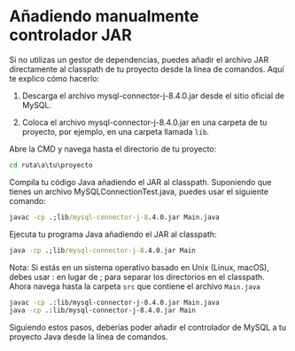 # Añadiendo manualmente controlador JAR

Si no utilizas un gestor de dependencias, puedes añadir el archivo JAR directamente al classpath de tu proyecto desde la línea de comandos. Aquí te explico cómo hacerlo:

  1. Descarga el archivo mysql-connector-j-8.4.0.jar desde el sitio oficial de MySQL.
  
  2. Coloca el archivo mysql-connector-j-8.4.0.jar en una carpeta de tu proyecto, por ejemplo, en una carpeta llamada `lib`.

Abre la CMD y navega hasta el directorio de tu proyecto:
```cmd
cd ruta\a\tu\proyecto
```

Compila tu código Java añadiendo el JAR al classpath. Suponiendo que tienes un archivo MySQLConnectionTest.java, puedes usar el siguiente comando:
```cmd
javac -cp .;lib/mysql-connector-j-8.4.0.jar Main.java
```

Ejecuta tu programa Java añadiendo el JAR al classpath:
```cmd
java -cp .;lib/mysql-connector-j-8.4.0.jar Main
```

Nota: Si estás en un sistema operativo basado en Unix (Linux, macOS), debes usar : en lugar de ; para separar los directorios en el classpath. Ahora navega hasta la carpeta `src` que contiene el archivo `Main.java`
```sh
javac -cp .:lib/mysql-connector-j-8.4.0.jar Main.java
java -cp .:lib/mysql-connector-j-8.4.0.jar Main
```

Siguiendo estos pasos, deberías poder añadir el controlador de MySQL a tu proyecto Java desde la línea de comandos.
